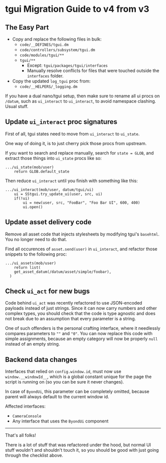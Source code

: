 # tgui Migration Guide to v4 from v3

## The Easy Part

- Copy and replace the following files in bulk:
  - `code/__DEFINES/tgui.dm`
  - `code/controllers/subsystem/tgui.dm`
  - `code/modules/tgui/**`
  - `tgui/**`
    - Except: `tgui/packages/tgui/interfaces`
    - Manually resolve conflicts for files that were touched outside the
      `interfaces` folder.
- Copy the updated `log_tgui` proc from:
  - `code/__HELPERS/_logging.dm`

If you have a dual nano/tgui setup, then make sure to rename all ui procs
on `/datum`, such as `ui_interact` to `ui_interact`, to avoid namespace
clashing. Usual stuff.

## Update `ui_interact` proc signatures

First of all, tgui states need to move from `ui_interact` to `ui_state`.

One way of doing it, is to just cherry pick those procs from upstream.

If you want to search and replace manually, search for `state = GLOB`, and
extract those things into `ui_state` procs like so:

```dm
.../ui_state(mob/user)
	return GLOB.default_state
```

Then reduce `ui_interact` until you finish with something like this:

```dm
.../ui_interact(mob/user, datum/tgui/ui)
	ui = SStgui.try_update_ui(user, src, ui)
	if(!ui)
		ui = new(user, src, "FooBar", "Foo Bar UI", 600, 400)
		ui.open()
```

## Update asset delivery code

Remove all asset code that injects stylesheets by modifying tgui's `basehtml`.
You no longer need to do that.

Find all occurences of `asset.send(user)` in `ui_interact`, and refactor those
snippets to the following proc:

```dm
.../ui_assets(mob/user)
	return list(
    get_asset_datum(/datum/asset/simple/foobar),
  )
```

## Check `ui_act` for new bugs

Code behind `ui_act` was recently refactored to use JSON-encoded payloads
instead of just strings. Since it can now carry numbers and other complex
types, you should check that the code is type agnostic and does not break
due to an assumption that every parameter is a string.

One of such offenders is the personal crafting interface, where it needlessly
compares parameters to `""` and `"0"`. You can now replace this code with
simple assignments, because an empty category will now be properly `null`
instead of an empty string.

## Backend data changes

Interfaces that relied on `config.window.id`, must now use
`window.__windowId__`, which is a global constant unique for the page
the script is running on (so you can be sure it never changes).

In case of `ByondUi`, this parameter can be completely omitted, because
parent will always default to the current window id.

Affected interfaces:

- `CameraConsole`
- Any interface that uses the `ByondUi` component

---

That's all folks!

There is a lot of stuff that was refactored under the hood, but normal UI
stuff wouldn't and shouldn't touch it, so you should be good with just
going through the checklist above.
